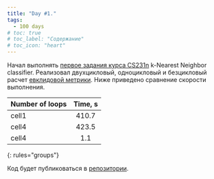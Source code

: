 ```yaml
---
title: "Day #1."
tags:
  - 100 days
# toc: true
# toc_label: "Содержание"
# toc_icon: "heart"
---
```


Начал выполнять [первое задания курса CS231n](http://cs231n.github.io/assignments2019/assignment1/) k-Nearest Neighbor classifier. Реализовал двухцикловый, одноцикловый и безцикловый расчет [евклидовой метрики](https://en.wikipedia.org/wiki/Euclidean_distance). Ниже приведено сравнение скорости выполнения.

| Number of loops | Time, s |
|:--------|:-------:|
| cell1   | 410.7  |
| cell4   | 423.5  |
| cell4   | 1.1   |
{: rules="groups"}

Код будет публиковаться в [репозитории](https://github.com/ningeen/stanford_cs231n).